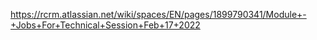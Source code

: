 https://rcrm.atlassian.net/wiki/spaces/EN/pages/1899790341/Module+-+Jobs+For+Technical+Session+Feb+17+2022
